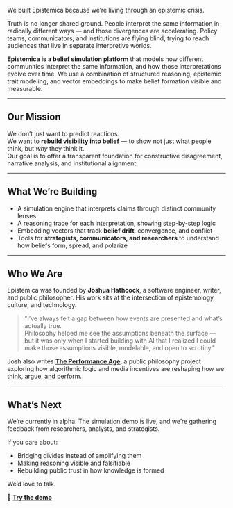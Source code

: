 We built Epistemica because we’re living through an epistemic crisis.

Truth is no longer shared ground. People interpret the same information in radically different ways — and those divergences are accelerating. Policy teams, communicators, and institutions are flying blind, trying to reach audiences that live in separate interpretive worlds.

**Epistemica is a belief simulation platform** that models how different communities interpret the same information, and how those interpretations evolve over time. We use a combination of structured reasoning, epistemic trait modeling, and vector embeddings to make belief formation visible and measurable.

---

## Our Mission

We don’t just want to predict reactions.  
We want to **rebuild visibility into belief** — to show not just what people think, but _why_ they think it.  
Our goal is to offer a transparent foundation for constructive disagreement, narrative analysis, and institutional alignment.

---

## What We’re Building

- A simulation engine that interprets claims through distinct community lenses  
- A reasoning trace for each interpretation, showing step-by-step logic  
- Embedding vectors that track **belief drift**, convergence, and conflict  
- Tools for **strategists, communicators, and researchers** to understand how beliefs form, spread, and polarize

---

## Who We Are

Epistemica was founded by **Joshua Hathcock**, a software engineer, writer, and public philosopher. His work sits at the intersection of epistemology, culture, and technology.

> "I’ve always felt a gap between how events are presented and what’s actually true.  
> Philosophy helped me see the assumptions beneath the surface — but it was only when I started building with AI that I realized I could make those assumptions visible, modelable, and open to scrutiny."

Josh also writes [**The Performance Age**](https://theperformanceage.com/), a public philosophy project exploring how algorithmic logic and media incentives are reshaping how we think, argue, and perform.

---

## What’s Next

We’re currently in alpha. The simulation demo is live, and we’re gathering feedback from researchers, analysts, and strategists.

If you care about:

- Bridging divides instead of amplifying them  
- Making reasoning visible and falsifiable  
- Rebuilding public trust in how knowledge is formed  

We’d love to talk.

**🔗 [Try the demo](https://epistemica.streamlit.app/)**  

